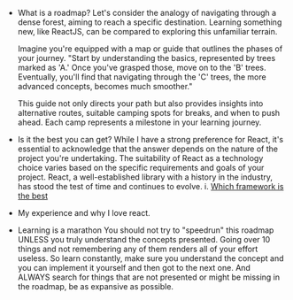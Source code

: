 * What is a roadmap?
	Let's consider the analogy of navigating through a dense forest, aiming to reach a specific destination. Learning something new, like ReactJS, can be compared to exploring this unfamiliar terrain.

	Imagine you're equipped with a map or guide that outlines the phases of your journey. "Start by understanding the basics, represented by trees marked as 'A.' Once you've grasped those, move on to the 'B' trees. Eventually, you'll find that navigating through the 'C' trees, the more advanced concepts, becomes much smoother."

	This guide not only directs your path but also provides insights into alternative routes, suitable camping spots for breaks, and when to push ahead. Each camp represents a milestone in your learning journey.
	
* Is it the best you can get?
	While I have a strong preference for React, it's essential to acknowledge that the answer depends on the nature of the project you're undertaking. The suitability of React as a technology choice varies based on the specific requirements and goals of your project. React, a well-established library with a history in the industry, has stood the test of time and continues to evolve.
	 i. [Which framework is the best](https://www.youtube.com/watch?v=cuHDQhDhvPE)

*  My experience and why I love react.
	
*  Learning is a marathon
	You should not try to "speedrun" this roadmap UNLESS you truly understand the concepts presented. Going over 10 things and not remembering any of them renders all of your effort useless. So learn constantly, make sure you understand the concept and you can implement it yourself and then got to the next one. And ALWAYS search for things that are not presented or might be missing in the roadmap, be as expansive as possible.